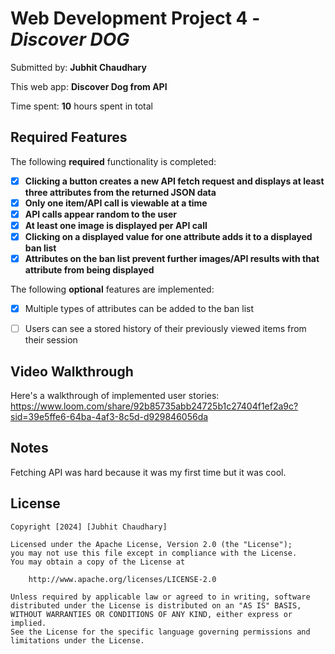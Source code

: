 # Web Development Project 4 - *Discover DOG*

Submitted by: **Jubhit Chaudhary**

This web app: **Discover Dog from API**

Time spent: **10** hours spent in total

## Required Features

The following **required** functionality is completed:

- [X] **Clicking a button creates a new API fetch request and displays at least three attributes from the returned JSON data**
- [X] **Only one item/API call is viewable at a time**
- [X] **API calls appear random to the user**
- [X] **At least one image is displayed per API call**
- [X] **Clicking on a displayed value for one attribute adds it to a displayed ban list**
- [X] **Attributes on the ban list prevent further images/API results with that attribute from being displayed**

The following **optional** features are implemented:

- [X] Multiple types of attributes can be added to the ban list
- [ ] Users can see a stored history of their previously viewed items from their session



## Video Walkthrough

Here's a walkthrough of implemented user stories:
https://www.loom.com/share/92b85735abb24725b1c27404f1ef2a9c?sid=39e5ffe6-64ba-4af3-8c5d-d929846056da


## Notes


Fetching API was hard because it was my first time but it was cool.

## License

    Copyright [2024] [Jubhit Chaudhary]

    Licensed under the Apache License, Version 2.0 (the "License");
    you may not use this file except in compliance with the License.
    You may obtain a copy of the License at

        http://www.apache.org/licenses/LICENSE-2.0

    Unless required by applicable law or agreed to in writing, software
    distributed under the License is distributed on an "AS IS" BASIS,
    WITHOUT WARRANTIES OR CONDITIONS OF ANY KIND, either express or implied.
    See the License for the specific language governing permissions and
    limitations under the License.

